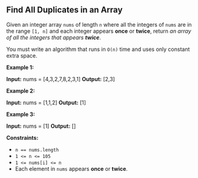 ## Find All Duplicates in an Array

Given an integer array `nums` of length `n` where all the integers of `nums` are in the range `[1, n]` and each integer appears **once** or **twice**, return _an array of all the integers that appears **twice**_.

You must write an algorithm that runs in `O(n)` time and uses only constant extra space.

**Example 1:**

**Input:** nums = \[4,3,2,7,8,2,3,1\]
**Output:** \[2,3\]

**Example 2:**

**Input:** nums = \[1,1,2\]
**Output:** \[1\]

**Example 3:**

**Input:** nums = \[1\]
**Output:** \[\]

**Constraints:**

*   `n == nums.length`
*   `1 <= n <= 105`
*   `1 <= nums[i] <= n`
*   Each element in `nums` appears **once** or **twice**.